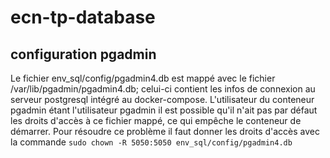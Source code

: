 # ecn-tp-database

## configuration pgadmin
Le fichier env_sql/config/pgadmin4.db est mappé avec le fichier /var/lib/pgadmin/pgadmin4.db; celui-ci contient les infos de connexion au serveur postgresql intégré au docker-compose.
L'utilisateur du conteneur pgadmin étant l'utilisateur pgadmin il est possible qu'il n'ait pas par défaut les droits d'accès à ce fichier mappé, ce qui empêche le conteneur de démarrer. Pour résoudre ce problème il faut donner les droits d'accès avec la commande `sudo chown -R 5050:5050 env_sql/config/pgadmin4.db`